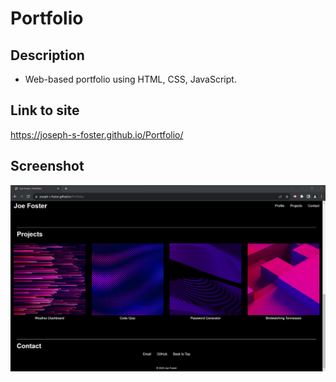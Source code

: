 # Portfolio

## Description

- Web-based portfolio using HTML, CSS, JavaScript.

## Link to site

https://joseph-s-foster.github.io/Portfolio/

## Screenshot

![screenshot of webpage](./assets/images/screenshot.png)